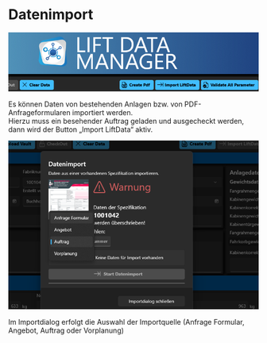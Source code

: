 # Datenimport

![image](/LiftDataManager/Docs/HelpImages/image31.png)  

Es können Daten von bestehenden Anlagen bzw. von PDF-Anfrageformularen importiert werden.  
Hierzu muss ein besehender Auftrag geladen und ausgecheckt werden,  
dann wird der Button „Import LiftData“ aktiv.

![image](/LiftDataManager/Docs/HelpImages/image32.png)  

Im Importdialog erfolgt die Auswahl der Importquelle (Anfrage Formular, Angebot, Auftrag oder Vorplanung)
